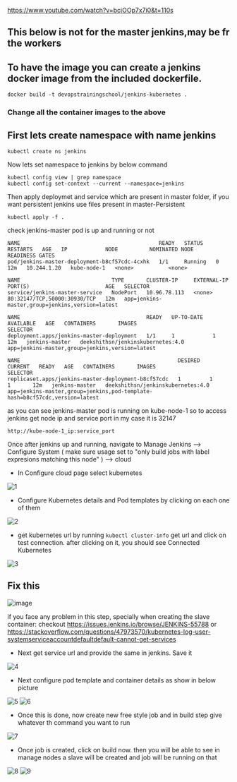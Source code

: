 https://www.youtube.com/watch?v=bcjOOp7x7i0&t=110s
## This below is not for the master jenkins,may be fr the workers
## To have the image  you can create a jenkins docker image from the included dockerfile.
```
docker build -t devopstrainingschool/jenkins-kubernetes .
```
### Change all the container images to the above
## First lets create namespace with name jenkins 
```
kubectl create ns jenkins
```

Now lets set namespace to jenkins by below command 
```
kubectl config view | grep namespace
kubectl config set-context --current --namespace=jenkins
```

Then apply deploymet and service which are present in master folder, if you want persistent jenkins use files present in master-Persistent
```
kubectl apply -f .
```

check jenkins-master pod is up and running or not 
```
NAME                                            READY   STATUS    RESTARTS   AGE   IP            NODE          NOMINATED NODE   READINESS GATES
pod/jenkins-master-deployment-b8cf57cdc-4cxhk   1/1     Running   0          12m   10.244.1.20   kube-node-1   <none>           <none>

NAME                             TYPE       CLUSTER-IP     EXTERNAL-IP   PORT(S)                        AGE   SELECTOR
service/jenkins-master-service   NodePort   10.96.78.113   <none>        80:32147/TCP,50000:30930/TCP   12m   app=jenkins-master,group=jenkins,version=latest

NAME                                        READY   UP-TO-DATE   AVAILABLE   AGE   CONTAINERS       IMAGES                              SELECTOR
deployment.apps/jenkins-master-deployment   1/1     1            1           12m   jenkins-master   deekshithsn/jenkinskubernetes:4.0   app=jenkins-master,group=jenkins,version=latest

NAME                                                  DESIRED   CURRENT   READY   AGE   CONTAINERS       IMAGES                              SELECTOR
replicaset.apps/jenkins-master-deployment-b8cf57cdc   1         1         1       12m   jenkins-master   deekshithsn/jenkinskubernetes:4.0   app=jenkins-master,group=jenkins,pod-template-hash=b8cf57cdc,version=latest
```

as you can see jenkins-master pod is running on kube-node-1 so to access jenkins get node ip and service port in my case it is 32147
```
http://kube-node-1_ip:service_port
```

Once after jenkins up and running, navigate to Manage Jenkins --> Configure System ( make sure usage set to "only build jobs with label expresions matching this node" ) --> cloud 

- In Configure cloud page select kubernetes 

![1](https://user-images.githubusercontent.com/29688323/107121878-ba13d600-68ba-11eb-8201-93e39e15d4bb.JPG)

- Configure Kubernetes details and Pod templates by clicking on each one of them 

![2](https://user-images.githubusercontent.com/29688323/107121865-b5e7b880-68ba-11eb-9423-a56ea189ad0d.JPG)

- get kubernetes url by running ``` kubectl cluster-info ``` get url and click on test connection. after clicking on it, you should see Connected Kubernetes 

![3](https://user-images.githubusercontent.com/29688323/107121870-b718e580-68ba-11eb-90ae-de903ab04eda.JPG)
## Fix this
![image](https://user-images.githubusercontent.com/126810742/224455053-877dbc79-ea8f-466d-8587-ce554070caa5.png)

if you face any problem in this step, specially when creating the slave container:  checkout 
https://issues.jenkins.io/browse/JENKINS-55788 or https://stackoverflow.com/questions/47973570/kubernetes-log-user-systemserviceaccountdefaultdefault-cannot-get-services

- Next get service url and provide the same in jenkins. Save it 

![4](https://user-images.githubusercontent.com/29688323/107121871-b7b17c00-68ba-11eb-86c4-105e5a91d6f1.JPG)

- Next configure pod template and container details as show in below picture 

![5](https://user-images.githubusercontent.com/29688323/107121872-b84a1280-68ba-11eb-8396-37ced0cf37d1.JPG)
![6](https://user-images.githubusercontent.com/29688323/107121873-b8e2a900-68ba-11eb-949d-ddcd52bcfbf4.JPG)

- Once this is done, now create new free style job and in build step give whatever th command you want to run 

![7](https://user-images.githubusercontent.com/29688323/107121875-b8e2a900-68ba-11eb-8124-c14811a12bdf.JPG)

- Once job is created, click on build now. then you will be able to see in manage nodes a slave will be created and job will be running on that 

![8](https://user-images.githubusercontent.com/29688323/107121876-b97b3f80-68ba-11eb-9d45-0102eadc1295.JPG)
![9](https://user-images.githubusercontent.com/29688323/107121877-ba13d600-68ba-11eb-97b5-956e6c51cfd5.JPG)


